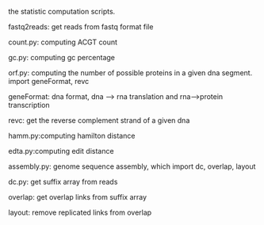 the statistic computation scripts.

fastq2reads: get reads from fastq format file

count.py: computing ACGT count

gc.py: computing gc percentage

orf.py: computing the number of possible proteins in a given dna segment. import geneFormat, revc

  geneFormat: dna format, dna --> rna translation and rna-->protein transcription 

  revc: get the reverse complement strand of a given dna

hamm.py:computing hamilton distance

edta.py:computing edit distance

assembly.py: genome sequence assembly, which import dc, overlap, layout

  dc.py: get suffix array from reads

  overlap: get overlap links from suffix array

  layout: remove replicated links from overlap


